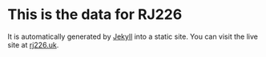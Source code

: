 # This is the data for RJ226

It is automatically generated by [Jekyll](http://github.com/mojombo/jekyll) into a static site. You can visit the live site at [rj226.uk](https://rj226.uk).
